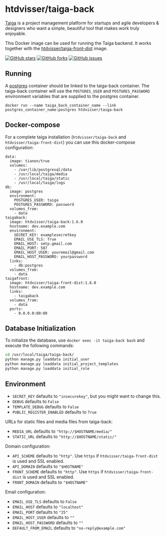 # htdvisser/taiga-back

[Taiga](https://taiga.io/) is a project management platform for startups and agile developers & designers who want a simple, beautiful tool that makes work truly enjoyable.

This Docker image can be used for running the Taiga backend. It works together with the [htdvisser/taiga-front-dist](https://registry.hub.docker.com/u/htdvisser/taiga-front-dist/) image.

[![GitHub stars](https://img.shields.io/github/stars/htdvisser/taiga-docker.svg?style=flat-square)](https://github.com/htdvisser/taiga-docker)
[![GitHub forks](https://img.shields.io/github/forks/htdvisser/taiga-docker.svg?style=flat-square)](https://github.com/htdvisser/taiga-docker)
[![GitHub issues](https://img.shields.io/github/issues/htdvisser/taiga-docker.svg?style=flat-square)](https://github.com/htdvisser/taiga-docker/issues)

## Running

A [postgres](https://registry.hub.docker.com/_/postgres/) container should be linked to the taiga-back container. The taiga-back container will use the ``POSTGRES_USER`` and ``POSTGRES_PASSWORD`` environment variables that are supplied to the postgres container.

```
docker run --name taiga_back_container_name --link postgres_container_name:postgres htdvisser/taiga-back
```

## Docker-compose

For a complete taiga installation (``htdvisser/taiga-back`` and ``htdvisser/taiga-front-dist``) you can use this docker-compose configuration:

```
data:
  image: tianon/true
  volumes:
    - /var/lib/postgresql/data
    - /usr/local/taiga/media
    - /usr/local/taiga/static
    - /usr/local/taiga/logs
db:
  image: postgres
  environment:
    POSTGRES_USER: taiga
    POSTGRES_PASSWORD: password
  volumes_from:
    - data
taigaback:
  image: htdvisser/taiga-back:1.6.0
  hostname: dev.example.com
  environment:
    SECRET_KEY: examplesecretkey
    EMAIL_USE_TLS: True
    EMAIL_HOST: smtp.gmail.com
    EMAIL_PORT: 587
    EMAIL_HOST_USER: youremail@gmail.com
    EMAIL_HOST_PASSWORD: yourpassword
  links:
    - db:postgres
  volumes_from:
    - data
taigafront:
  image: htdvisser/taiga-front-dist:1.6.0
  hostname: dev.example.com
  links:
    - taigaback
  volumes_from:
    - data
  ports:
    - 0.0.0.0:80:80
```

## Database Initialization

To initialize the database, use ``docker exec -it taiga-back bash`` and execute the following commands:

```bash
cd /usr/local/taiga/taiga-back/
python manage.py loaddata initial_user
python manage.py loaddata initial_project_templates
python manage.py loaddata initial_role
```

## Environment

* ``SECRET_KEY`` defaults to ``"insecurekey"``, but you might want to change this.
* ``DEBUG`` defaults to ``False``
* ``TEMPLATE_DEBUG`` defaults to ``False``
* ``PUBLIC_REGISTER_ENABLED`` defaults to ``True``

URLs for static files and media files from taiga-back:

* ``MEDIA_URL`` defaults to ``"http://$HOSTNAME/media/"``
* ``STATIC_URL`` defaults to ``"http://$HOSTNAME/static/"``

Domain configuration:

* ``API_SCHEME`` defaults to ``"http"``. Use ``https`` if ``htdvisser/taiga-front-dist`` is used and SSL enabled.
* ``API_DOMAIN`` defaults to ``"$HOSTNAME"``
* ``FRONT_SCHEME`` defaults to ``"http"``. Use ``https`` if ``htdvisser/taiga-front-dist`` is used and SSL enabled.
* ``FRONT_DOMAIN`` defaults to ``"$HOSTNAME"``

Email configuration:

* ``EMAIL_USE_TLS`` defaults to ``False``
* ``EMAIL_HOST`` defaults to ``"localhost"``
* ``EMAIL_PORT`` defaults to ``"25"``
* ``EMAIL_HOST_USER`` defaults to ``""``
* ``EMAIL_HOST_PASSWORD`` defaults to ``""``
* ``DEFAULT_FROM_EMAIL`` defaults to ``"no-reply@example.com"``
